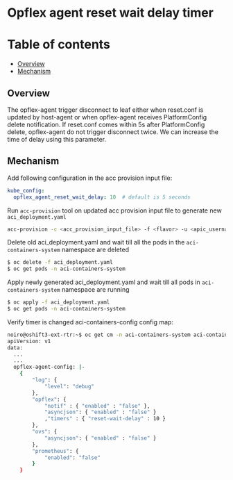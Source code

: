 # Opflex agent reset wait delay timer

# Table of contents

* [Overview](#overview)
* [Mechanism](#mechanism)  


## Overview

The opflex-agent trigger disconnect to leaf either when reset.conf is updated by host-agent or when opflex-agent receives PlatformConfig delete notification. If reset.conf comes within 5s after PlatformConfig delete, opflex-agent do not trigger disconnect twice. We can increase the time of delay using this parameter.


## Mechanism

Add following configuration in the acc provision input file:
```yaml
kube_config:
  opflex_agent_reset_wait_delay: 10  # default is 5 seconds
```

Run `acc-provision` tool on updated acc provision input file to generate new `aci_deployment.yaml`
```sh
acc-provision -c <acc_provision_input_file> -f <flavor> -u <apic_username> -p <apic_password> -o aci_deployment.yaml
```

Delete old aci_deployment.yaml and wait till all the pods in the `aci-containers-system` namespace are deleted
```sh
$ oc delete -f aci_deployment.yaml
$ oc get pods -n aci-containers-system
```

Apply newly generated aci_deployment.yaml and wait till all pods in `aci-containers-system` namespace are running
```sh
$ oc apply -f aci_deployment.yaml
$ oc get pods -n aci-containers-system
```

Verify timer is changed aci-containers-config config map:

```sh
noiro@oshift3-ext-rtr:~$ oc get cm -n aci-containers-system aci-containers-config -oyaml | less
apiVersion: v1
data:
  ...
  ...
  opflex-agent-config: |-
    {
        "log": {
            "level": "debug"
        },
        "opflex": {
            "notif" : { "enabled" : "false" },
            "asyncjson": { "enabled" : "false" }
            ,"timers" : { "reset-wait-delay" : 10 }
        },
        "ovs": {
            "asyncjson": { "enabled" : "false" }
        },
        "prometheus": {
            "enabled": "false"
        }
    }
```
